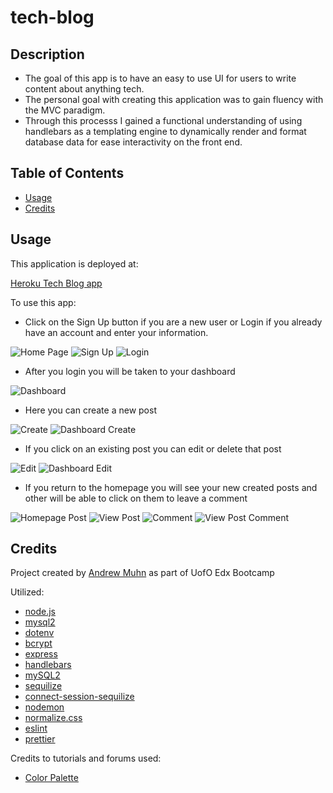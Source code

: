 # tech-blog

## Description

- The goal of this app is to have an easy to use UI for users to write content about anything tech.
- The personal goal with creating this application was to gain fluency with the MVC paradigm.
- Through this processs I gained a functional understanding of using handlebars as a templating engine to dynamically render and format database data for ease interactivity on the front end.

## Table of Contents

- [Usage](#usage)
- [Credits](#credits)

## Usage

This application is deployed at:

[Heroku Tech Blog app](https://teach-blog.herokuapp.com/)

To use this app:

- Click on the Sign Up button if you are a new user or Login if you already have an account and enter your information.

![Home Page](assets\homepage.png)
![Sign Up](assets\sign-up.png)
![Login](assets\login.png)

- After you login you will be taken to your dashboard

![Dashboard](assets\dashboard.png)

- Here you can create a new post

![Create](assets\create.png)
![Dashboard Create](assets\dashboard-create.png)

- If you click on an existing post you can edit or delete that post

![Edit](assets\edit.png)
![Dashboard Edit](assets\dashboard-edit.png)

- If you return to the homepage you will see your new created posts and other will be able to click on them to leave a comment

![Homepage Post](assets\homepage-post.png)
![View Post](assets\view-post.png)
![Comment](assets\comment.png)
![View Post Comment](assets\view-post-comment.png)

## Credits

Project created by [Andrew Muhn](https://github.com/andrewmuhn)
as part of UofO Edx Bootcamp

Utilized:

- [node.js](https://nodejs.org/en/about)
- [mysql2](https://github.com/sidorares/node-mysql2#readme)
- [dotenv](https://github.com/motdotla/dotenv#readme)
- [bcrypt](https://www.npmjs.com/package/bcrypt)
- [express](https://expressjs.com/)
- [handlebars](https://handlebarsjs.com/)
- [mySQL2](https://www.npmjs.com/package/mysql2)
- [sequilize](https://sequelize.org/)
- [connect-session-sequilize](https://www.npmjs.com/package/connect-session-sequelize)
- [nodemon](https://www.npmjs.com/package/nodemon)
- [normalize.css](https://necolas.github.io/normalize.css/)
- [eslint](https://eslint.org/)
- [prettier](https://prettier.io/)

Credits to tutorials and forums used:

- [Color Palette](https://www.color-hex.com/color-palette/1025520)
